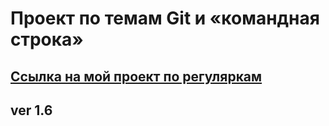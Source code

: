 # Проект по темам Git и «командная строка»


## [Ссылка на мой проект по регуляркам](https://ordanan.github.io/validation/index.html)
## ver 1.6
